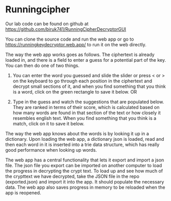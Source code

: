 # Runningcipher

Our lab code can be found on github at https://github.com/biruk741/RunningCipherDecryptorGUI

You can clone the source code and run the web app or go to https://runningkeydecryptor.web.app/ to run it on the web directly.

The way the web app works goes as follows. The ciphertext is already loaded in, and there is a field to enter a guess for a potential part of the key. You can then do one of two things.

1. You can enter the word you guessed and slide the slider or press < or > on the keyboard to go through each position in the ciphertext and decrypt small sections of it, and when you find something that you think is a word, click on the green rectangle to save it below. OR

2. Type in the guess and watch the suggestions that are populated below. They are ranked in terms of their score, which is calculated based on how many words are found in that section of the text or how closely it resembles english text. When you find something that you think is a match, click on it to save it below.

The way the web app knows about the words is by looking it up in a dictionary. Upon loading the web app, a dictionary json is loaded, read and then each word in it is inserted into a trie data structure, which has really good performance when looking up words.

The web app has a central functionality that lets it export and import a json file. The json file you export can be imported on another computer to load the progress in decrypting the crypt text. To load up and see how much of the crypttext we have decrypted, take the JSON file in the repo (exported.json) and import it into the app. It should populate the necessary data. The web app also saves progress in memory to be reloaded when the app is reopened.
